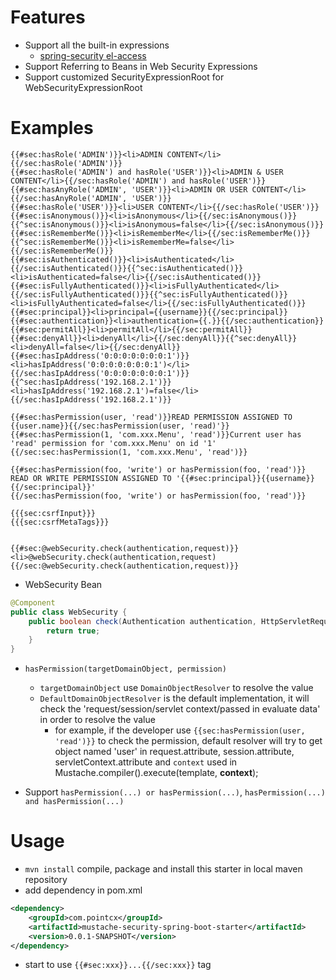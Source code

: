 # Features
- Support all the built-in expressions
    - [spring-security el-access](https://docs.spring.io/spring-security/site/docs/4.2.x/reference/html/el-access.html)
- Support Referring to Beans in Web Security Expressions
- Support customized SecurityExpressionRoot for WebSecurityExpressionRoot    
    
# Examples
```text
{{#sec:hasRole('ADMIN')}}<li>ADMIN CONTENT</li>{{/sec:hasRole('ADMIN')}}
{{#sec:hasRole('ADMIN') and hasRole('USER')}}<li>ADMIN & USER CONTENT</li>{{/sec:hasRole('ADMIN') and hasRole('USER')}}
{{#sec:hasAnyRole('ADMIN', 'USER')}}<li>ADMIN OR USER CONTENT</li>{{/sec:hasAnyRole('ADMIN', 'USER')}}
{{#sec:hasRole('USER')}}<li>USER CONTENT</li>{{/sec:hasRole('USER')}}
{{#sec:isAnonymous()}}<li>isAnonymous</li>{{/sec:isAnonymous()}}{{^sec:isAnonymous()}}<li>isAnonymous=false</li>{{/sec:isAnonymous()}}
{{#sec:isRememberMe()}}<li>isRememberMe</li>{{/sec:isRememberMe()}}{{^sec:isRememberMe()}}<li>isRememberMe=false</li>{{/sec:isRememberMe()}}
{{#sec:isAuthenticated()}}<li>isAuthenticated</li>{{/sec:isAuthenticated()}}{{^sec:isAuthenticated()}}<li>isAuthenticated=false</li>{{/sec:isAuthenticated()}}
{{#sec:isFullyAuthenticated()}}<li>isFullyAuthenticated</li>{{/sec:isFullyAuthenticated()}}{{^sec:isFullyAuthenticated()}}<li>isFullyAuthenticated=false</li>{{/sec:isFullyAuthenticated()}}
{{#sec:principal}}<li>principal={{username}}{{/sec:principal}}
{{#sec:authentication}}<li>authentication={{.}}{{/sec:authentication}}
{{#sec:permitAll}}<li>permitAll</li>{{/sec:permitAll}}
{{#sec:denyAll}}<li>denyAll</li>{{/sec:denyAll}}{{^sec:denyAll}}<li>denyAll=false</li>{{/sec:denyAll}}
{{#sec:hasIpAddress('0:0:0:0:0:0:0:1')}}<li>hasIpAddress('0:0:0:0:0:0:0:1')</li>{{/sec:hasIpAddress('0:0:0:0:0:0:0:1')}}{{^sec:hasIpAddress('192.168.2.1')}}<li>hasIpAddress('192.168.2.1')=false</li>{{/sec:hasIpAddress('192.168.2.1')}}

{{#sec:hasPermission(user, 'read')}}READ PERMISSION ASSIGNED TO {{user.name}}{{/sec:hasPermission(user, 'read)'}}
{{#sec:hasPermission(1, 'com.xxx.Menu', 'read')}}Current user has 'read' permission for 'com.xxx.Menu' on id '1' {{/sec:sec:hasPermission(1, 'com.xxx.Menu', 'read')}}

{{#sec:hasPermission(foo, 'write') or hasPermission(foo, 'read')}}
READ OR WRITE PERMISSION ASSIGNED TO '{{#sec:principal}}{{username}}{{/sec:principal}}'
{{/sec:hasPermission(foo, 'write') or hasPermission(foo, 'read')}}

{{{sec:csrfInput}}}
{{{sec:csrfMetaTags}}}


{{#sec:@webSecurity.check(authentication,request)}}<li>@webSecurity.check(authentication,request){{/sec:@webSecurity.check(authentication,request)}}
```

- WebSecurity Bean
```java
@Component
public class WebSecurity {
    public boolean check(Authentication authentication, HttpServletRequest request) {
        return true;
    }
}
```

- `hasPermission(targetDomainObject, permission)`
    - `targetDomainObject` use `DomainObjectResolver` to resolve the value
    - `DefaultDomainObjectResolver` is the default implementation, it will check the 'request/session/servlet context/passed in evaluate data' in order to resolve the value
        - for example, if the developer use `{{sec:hasPermission(user, 'read')}}` to check the permission, default resolver will try to get object named 'user' in request.attribute, session.attribute, servletContext.attribute and `context` used in Mustache.compiler().execute(template, **context**);  

- Support `hasPermission(...) or hasPermission(...)`, `hasPermission(...) and hasPermission(...)`

# Usage
- `mvn install` compile, package and install this starter in local maven repository
- add dependency in pom.xml
```xml
<dependency>
    <groupId>com.pointcx</groupId>
    <artifactId>mustache-security-spring-boot-starter</artifactId>
    <version>0.0.1-SNAPSHOT</version>
</dependency>
```
- start to use `{{#sec:xxx}}...{{/sec:xxx}}` tag